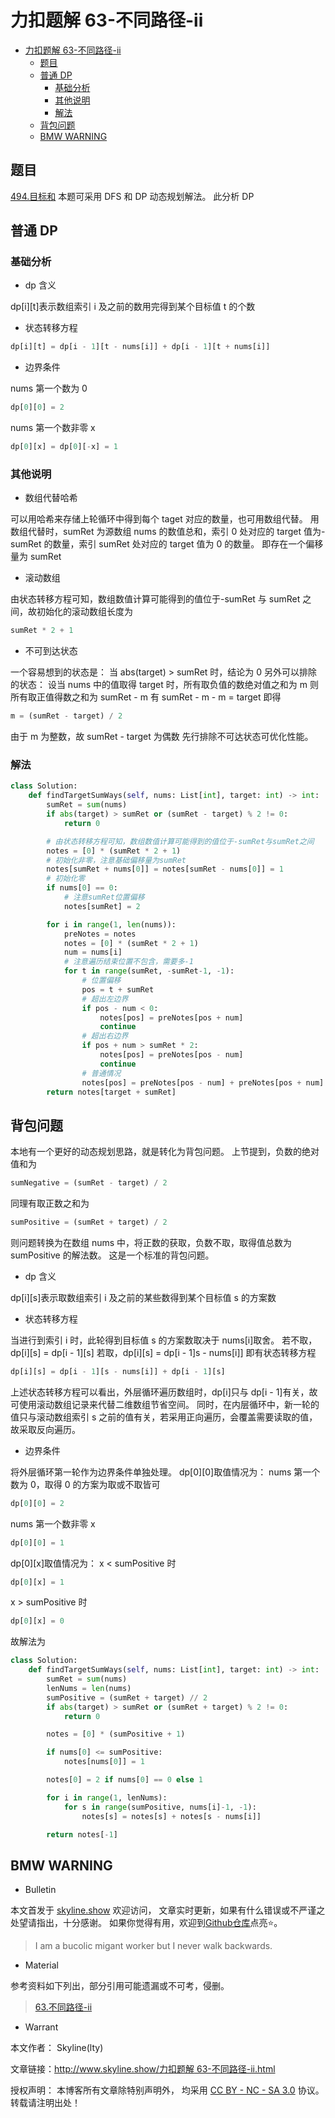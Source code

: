 # 力扣题解 63-不同路径-ii

<!-- @import "[TOC]" {cmd="toc" depthFrom=1 depthTo=6 orderedList=false} -->

<!-- code_chunk_output -->

- [力扣题解 63-不同路径-ii](#力扣题解-63-不同路径-ii)
  - [题目](#题目)
  - [普通 DP](#普通-dp)
    - [基础分析](#基础分析)
    - [其他说明](#其他说明)
    - [解法](#解法)
  - [背包问题](#背包问题)
  - [BMW WARNING](#bmw-warning)

<!-- /code_chunk_output -->

## 题目

[494.目标和](https://leetcode.cn/problems/target-sum/)
本题可采用 DFS 和 DP 动态规划解法。
此分析 DP

## 普通 DP

### 基础分析

- dp 含义

dp[i][t]表示数组索引 i 及之前的数用完得到某个目标值 t 的个数

- 状态转移方程

```py
dp[i][t] = dp[i - 1][t - nums[i]] + dp[i - 1][t + nums[i]]
```

- 边界条件

nums 第一个数为 0

```py
dp[0][0] = 2
```

nums 第一个数非零 x

```py
dp[0][x] = dp[0][-x] = 1
```

### 其他说明

- 数组代替哈希

可以用哈希来存储上轮循环中得到每个 taget 对应的数量，也可用数组代替。
用数组代替时，sumRet 为源数组 nums 的数值总和，索引 0 处对应的 target 值为-sumRet 的数量，索引 sumRet 处对应的 target 值为 0 的数量。
即存在一个偏移量为 sumRet

- 滚动数组

由状态转移方程可知，数组数值计算可能得到的值位于-sumRet 与 sumRet 之间，故初始化的滚动数组长度为

```py
sumRet * 2 + 1
```

- 不可到达状态

一个容易想到的状态是：
当 abs(target) > sumRet 时，结论为 0
另外可以排除的状态：
设当 nums 中的值取得 target 时，所有取负值的数绝对值之和为 m
则 所有取正值得数之和为 sumRet - m
有 sumRet - m - m = target
即得

```py
m = (sumRet - target) / 2
```

由于 m 为整数，故 sumRet - target 为偶数
先行排除不可达状态可优化性能。

### 解法

```py
class Solution:
    def findTargetSumWays(self, nums: List[int], target: int) -> int:
        sumRet = sum(nums)
        if abs(target) > sumRet or (sumRet - target) % 2 != 0:
            return 0

        # 由状态转移方程可知，数组数值计算可能得到的值位于-sumRet与sumRet之间
        notes = [0] * (sumRet * 2 + 1)
        # 初始化非零，注意基础偏移量为sumRet
        notes[sumRet + nums[0]] = notes[sumRet - nums[0]] = 1
        # 初始化零
        if nums[0] == 0:
            # 注意sumRet位置偏移
            notes[sumRet] = 2

        for i in range(1, len(nums)):
            preNotes = notes
            notes = [0] * (sumRet * 2 + 1)
            num = nums[i]
            # 注意遍历结束位置不包含，需要多-1
            for t in range(sumRet, -sumRet-1, -1):
                # 位置偏移
                pos = t + sumRet
                # 超出左边界
                if pos - num < 0:
                    notes[pos] = preNotes[pos + num]
                    continue
                # 超出右边界
                if pos + num > sumRet * 2:
                    notes[pos] = preNotes[pos - num]
                    continue
                # 普通情况
                notes[pos] = preNotes[pos - num] + preNotes[pos + num]
        return notes[target + sumRet]
```

## 背包问题

本地有一个更好的动态规划思路，就是转化为背包问题。
上节提到，负数的绝对值和为

```py
sumNegative = (sumRet - target) / 2
```

同理有取正数之和为

```py
sumPositive = (sumRet + target) / 2
```

则问题转换为在数组 nums 中，将正数的获取，负数不取，取得值总数为 sumPositive 的解法数。
这是一个标准的背包问题。

- dp 含义

dp[i][s]表示取数组索引 i 及之前的某些数得到某个目标值 s 的方案数

- 状态转移方程

当进行到索引 i 时，此轮得到目标值 s 的方案数取决于 nums[i]取舍。
若不取，dp[i][s] = dp[i - 1][s]
若取，dp[i][s] = dp[i - 1]s - nums[i]]
即有状态转移方程

```py
dp[i][s] = dp[i - 1][s - nums[i]] + dp[i - 1][s]
```

上述状态转移方程可以看出，外层循环遍历数组时，dp[i]只与 dp[i - 1]有关，故可使用滚动数组记录来代替二维数组节省空间。
同时，在内层循环中，新一轮的值只与滚动数组索引 s 之前的值有关，若采用正向遍历，会覆盖需要读取的值，故采取反向遍历。

- 边界条件

将外层循环第一轮作为边界条件单独处理。
dp[0][0]取值情况为：
nums 第一个数为 0，取得 0 的方案为取或不取皆可

```py
dp[0][0] = 2
```

nums 第一个数非零 x

```py
dp[0][0] = 1
```

dp[0][x]取值情况为：
x < sumPositive 时

```py
dp[0][x] = 1
```

x > sumPositive 时

```py
dp[0][x] = 0
```

故解法为

```py
class Solution:
    def findTargetSumWays(self, nums: List[int], target: int) -> int:
        sumRet = sum(nums)
        lenNums = len(nums)
        sumPositive = (sumRet + target) // 2
        if abs(target) > sumRet or (sumRet + target) % 2 != 0:
            return 0

        notes = [0] * (sumPositive + 1)

        if nums[0] <= sumPositive:
            notes[nums[0]] = 1

        notes[0] = 2 if nums[0] == 0 else 1

        for i in range(1, lenNums):
            for s in range(sumPositive, nums[i]-1, -1):
                notes[s] = notes[s] + notes[s - nums[i]]

        return notes[-1]
```

## BMW WARNING

- Bulletin

本文首发于 [skyline.show](http://www.skyline.show) 欢迎访问，
文章实时更新，如果有什么错误或不严谨之处望请指出，十分感谢。
如果你觉得有用，欢迎到[Github仓库](https://github.com/skylinety/Blog)点亮⭐️。

> I am a bucolic migant worker but I never walk backwards.

- Material

参考资料如下列出，部分引用可能遗漏或不可考，侵删。

> [63.不同路径-ii](https://leetcode.cn/problems/unique-paths-ii/)

- Warrant

本文作者： Skyline(lty)

文章链接：[http://www.skyline.show/力扣题解 63-不同路径-ii.html](http://www.skyline.show/力扣题解63-不同路径-ii.html)

授权声明： 本博客所有文章除特别声明外， 均采用 [CC BY - NC - SA 3.0](https://creativecommons.org/licenses/by-nc-sa/3.0/deed.zh) 协议。 转载请注明出处！
